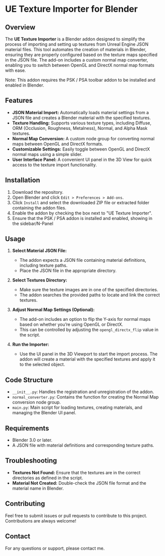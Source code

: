 # UE Texture Importer for Blender

## Overview

The **UE Texture Importer** is a Blender addon designed to simplify the process of importing and setting up textures from Unreal Engine JSON material files. This tool automates the creation of materials in Blender, ensuring they are properly configured based on the texture maps specified in the JSON file. The add-on includes a custom normal map converter, enabling you to switch between OpenGL and DirectX normal map formats with ease.

Note: This addon requires the PSK / PSA toolbar addon to be installed and enabled in Blender.

## Features

- **JSON Material Import:** Automatically loads material settings from a JSON file and creates a Blender material with the specified textures.
- **Texture Handling:** Supports various texture types, including Diffuse, ORM (Occlusion, Roughness, Metalness), Normal, and Alpha Mask textures.
- **Normal Map Conversion:** A custom node group for converting normal maps between OpenGL and DirectX formats.
- **Customizable Settings:** Easily toggle between OpenGL and DirectX normal maps using a simple slider.
- **User Interface Panel:** A convenient UI panel in the 3D View for quick access to the texture import functionality.

## Installation

1. Download the repository.
2. Open Blender and click `Edit > Preferences > Add-ons`.
3. Click `Install` and select the downloaded ZIP file or extracted folder containing the addon files.
4. Enable the addon by checking the box next to "UE Texture Importer".
5. Ensure that the PSK / PSA addon is installed and enabled, showing in the sidebar/N-Panel

## Usage

1. **Select Material JSON File:**
   - The addon expects a JSON file containing material definitions, including texture paths.
   - Place the JSON file in the appropriate directory.
   
2. **Select Textures Directory:**
   - Make sure the texture images are in one of the specified directories.
   - The addon searches the provided paths to locate and link the correct textures.

3. **Adjust Normal Map Settings (Optional):**
   - The add-on includes an option to flip the Y-axis for normal maps based on whether you’re using OpenGL or DirectX.
   - This can be controlled by adjusting the `opengl_directx_flip` value in the script.

4. **Run the Importer:**
   - Use the UI panel in the 3D Viewport to start the import process. The addon will create a material with the specified textures and apply it to the selected object.

## Code Structure

- `__init__.py`: Handles the registration and unregistration of the addon.
- `normal_converter.py`: Contains the function for creating the Normal Map conversion node group.
- `main.py`: Main script for loading textures, creating materials, and managing the Blender UI panel.

## Requirements

- Blender 3.0 or later.
- A JSON file with material definitions and corresponding texture paths.

## Troubleshooting

- **Textures Not Found:** Ensure that the textures are in the correct directories as defined in the script.
- **Material Not Created:** Double-check the JSON file format and the material name in Blender.

## Contributing

Feel free to submit issues or pull requests to contribute to this project. Contributions are always welcome!

## Contact

For any questions or support, please contact me.
